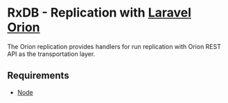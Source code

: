 # RxDB - Replication with [Laravel Orion](https://tailflow.github.io/laravel-orion-docs)

The Orion replication provides handlers for run replication with Orion REST API as the transportation layer.

## Requirements

- [Node](https://nodejs.org/)

